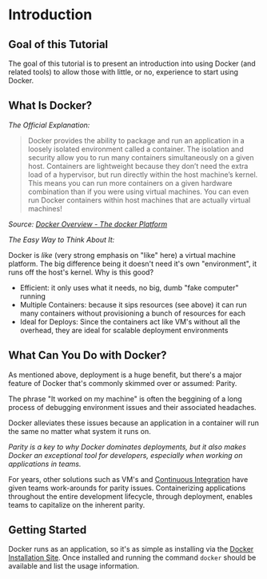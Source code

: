 # Introduction

## Goal of this Tutorial

The goal of this tutorial is to present an introduction into using Docker (and related tools) to allow those with little, or no, experience to start using Docker.

## What Is Docker?

*The Official Explanation:*

> Docker provides the ability to package and run an application in a loosely isolated environment called a container. The isolation and security allow you to run many containers simultaneously on a given host. Containers are lightweight because they don’t need the extra load of a hypervisor, but run directly within the host machine’s kernel. This means you can run more containers on a given hardware combination than if you were using virtual machines. You can even run Docker containers within host machines that are actually virtual machines!

_Source: [Docker Overview - The docker Platform](https://docs.docker.com/engine/docker-overview/)_

*The Easy Way to Think About It:*

Docker is _like_ (very strong emphasis on "like" here) a virtual machine platform. The big difference being it doesn't need it's own "environment", it runs off the host's kernel. Why is this good?

- Efficient: it only uses what it needs, no big, dumb "fake computer" running
- Multiple Containers: because it sips resources (see above) it can run many containers without provisioning a bunch of resources for each
- Ideal for Deploys: Since the containers act like VM's without all the overhead, they are ideal for scalable deployment environments

## What Can You Do with Docker?

As mentioned above, deployment is a huge benefit, but there's a major feature of Docker that's commonly skimmed over or assumed: Parity.

The phrase "It worked on my machine" is often the beggining of a long process of debugging environment issues and their associated headaches.

Docker alleviates these issues because an application in a container will run the same no matter what system it runs on.

*Parity is a key to why Docker dominates deployments, but it also makes Docker an exceptional tool for developers, especially when working on applications in teams.*

For years, other solutions such as VM's and [Continuous Integration](https://www.thoughtworks.com/continuous-integration) have given teams work-arounds for parity issues. Containerizing applications throughout the entire development lifecycle, through deployment, enables teams to capitalize on the inherent parity.

## Getting Started

Docker runs as an application, so it's as simple as installing via the [Docker Installation Site](https://docs.docker.com/engine/installation/). Once installed and running the command `docker` should be available and list the usage information.